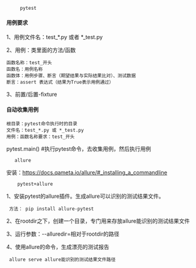          pytest
#### 用例要求

1、用例文件名：test_*.py 或者 *_test.py

2、用例：类里面的方法/函数

    函数名称：test_开头
    函数名：用例名称
    函数体：用例步骤、断言（期望结果与实际结果比对）、测试数据
    断言：assert 表达式（结果为True表示用例通过）

3、前置/后置-fixture

#### 自动收集用例

    根目录：pytest命令执行时的目录
    文件名：test_*.py 或 *_test.py
    用例：函数名称要求：test_开头
    
pytest.main() #执行pytest命令，去收集用例，然后执行用例


       allure
安装：https://docs.qameta.io/allure/#_installing_a_commandline

        pytest+allure
1、安装pytest的allure插件。生成allure可以识别的测试结果文件。

     方法： pip install allure-pytest
2、在rootdir之下，创建一个目录，专门用来存放allure能识别的测试结果文件

3、运行参数：--alluredir=相对于rootdir的路径

4、使用allure的命令，生成漂亮的测试报告

     allure serve allure能识别的测试结果文件路径
